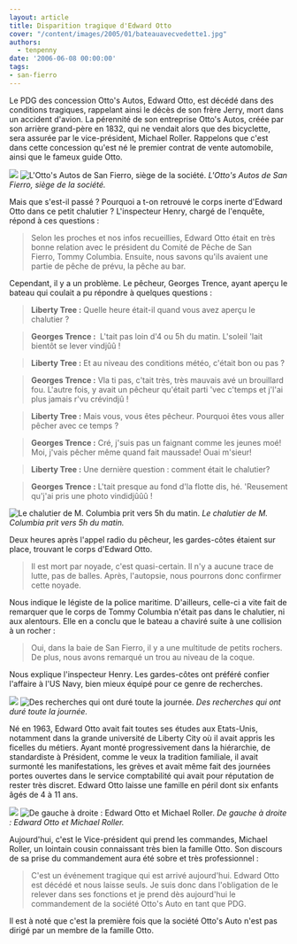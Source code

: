 ```yaml
---
layout: article
title: Disparition tragique d'Edward Otto
cover: "/content/images/2005/01/bateauavecvedette1.jpg"
authors:
  - tenpenny
date: '2006-06-08 00:00:00'
tags:
- san-fierro
---
```


Le PDG des concession Otto's Autos, Edward Otto,&nbsp;est décédé dans des conditions tragiques, rappelant ainsi le décès de son frère Jerry, mort dans un accident d'avion. La pérennité de son entreprise Otto's Autos, créée par son arrière grand-père en 1832, qui ne vendait alors que des bicyclette, sera assurée par le vice-président, Michael Roller. Rappelons que c'est dans cette concession qu'est né le premier contrat de vente automobile, ainsi&nbsp;que le fameux guide Otto.

![](/content/images/2005/01/concession.jpg)
![L'Otto's Autos de San Fierro, siège de la société.](/content/images/2005/01/concession2.jpg)
_L'Otto's Autos de San Fierro, siège de la société._

Mais que s'est-il passé ? Pourquoi a t-on retrouvé le corps inerte d'Edward Otto dans ce petit chalutier ? L'inspecteur Henry, chargé de l'enquête, répond à ces questions :

> Selon les proches et nos infos recueillies, Edward Otto était en très bonne relation avec le président du Comité de Pêche de San Fierro,&nbsp;Tommy Columbia. Ensuite, nous savons qu'ils avaient une partie de pêche de prévu, la pêche au bar.

Cependant, il y a un problème. Le pêcheur, Georges Trence,&nbsp;ayant aperçu le bateau qui coulait a pu répondre à quelques questions :

> **Liberty Tree :** Quelle heure était-il quand vous avez aperçu le chalutier ?

> **Georges Trence :** &nbsp;L'tait pas loin d'4 ou 5h du matin. L'soleil 'lait bientôt se lever vindjûû !

> **Liberty Tree :** Et au niveau des conditions météo, c'était bon ou pas ?

> **Georges Trence :** Vla ti pas, c'tait très, très mauvais avé un brouillard fou. L'autre fois, y avait un pêcheur qu'était parti 'vec c'temps et j'l'ai plus jamais r'vu crévindjû !

> **Liberty Tree :** Mais vous, vous êtes pêcheur. Pourquoi êtes vous aller pêcher avec ce temps ?

> **Georges Trence :** Cré, j'suis pas un faignant comme les jeunes moé! Moi, j'vais pêcher même quand fait maussade! Ouai m'sieur!

> **Liberty Tree :** Une dernière question : comment était le chalutier?

> **Georges Trence :** L'tait presque au fond d'la flotte dis, hé. 'Reusement qu'j'ai pris une photo vindidjûûû !

![Le chalutier de M. Columbia prit vers 5h du matin.](/content/images/2005/01/bateau_coule.jpg)
_Le chalutier de M. Columbia prit vers 5h du matin._

Deux heures après l'appel radio du pêcheur, les gardes-côtes étaient sur place, trouvant le corps d'Edward Otto.

> Il est mort par noyade, c'est quasi-certain. Il n'y a aucune trace de lutte, pas de balles. Après, l'autopsie, nous pourrons donc confirmer cette noyade.

Nous indique le légiste de la police maritime. D'ailleurs, celle-ci a vite fait de remarquer que le corps de Tommy Columbia n'était pas dans le chalutier, ni aux alentours. Elle en a conclu que le bateau a chaviré suite à une collision à un rocher :

> Oui, dans la baie de San Fierro, il y a une multitude de petits rochers. De plus, nous avons remarqué un trou au niveau de la coque.

Nous explique l'inspecteur Henry. Les gardes-côtes ont préféré confier l'affaire à l'US Navy, bien mieux équipé pour ce genre de recherches.

![](/content/images/2005/01/bateauavecvedette1.jpg)
![Des recherches qui ont duré toute la journée.](/content/images/2005/01/bateeauavecvedette.jpg)
_Des recherches qui ont duré toute la journée._

Né en 1963, Edward Otto avait fait toutes ses études aux Etats-Unis, notamment dans la grande université de Liberty City où il avait appris les ficelles du métiers. Ayant monté progressivement dans la hiérarchie, de standardiste à Président, comme le veux la tradition familiale, il avait surmonté les manifestations, les grèves et avait même fait des journées portes ouvertes dans le service comptabilité qui avait pour réputation de rester très discret. Edward Otto laisse une famille en péril dont six enfants âgés de 4 à 11 ans.

![](/content/images/2005/01/edwardsotto.jpg)
![De gauche à droite : Edward Otto et Michael Roller.](/content/images/2005/01/michaelroller.jpg)
_De gauche à droite : Edward Otto et Michael Roller._

Aujourd'hui, c'est le Vice-président qui prend les commandes, Michael Roller, un lointain cousin connaissant très bien la famille Otto. Son discours de sa&nbsp;prise du commandement aura été sobre et très professionnel :

> C'est un événement tragique qui est arrivé aujourd'hui. Edward Otto est décédé et nous laisse seuls. Je suis donc&nbsp;dans l'obligation de le relever dans ses fonctions et je prend dès aujourd'hui le commandement de la société Otto's Auto en tant que PDG.

Il est à noté que c'est la première fois que la société Otto's Auto n'est pas dirigé par un membre de la famille Otto.
